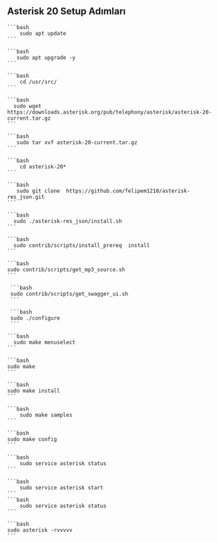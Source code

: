 ## Asterisk 20 Setup Adımları 



	```bash
		sudo apt update 
	```

	```bash 
	   sudo apt upgrade -y 
	```

	```bash 
		cd /usr/src/ 
	```

	```bash 
	  sudo wget https://downloads.asterisk.org/pub/telephony/asterisk/asterisk-20-current.tar.gz 
	```

	```bash 
	   sudo tar xvf asterisk-20-current.tar.gz 
	```

	```bash 
		cd asterisk-20* 
	```

	```bash 
	   sudo git clone  https://github.com/felipem1210/asterisk-res_json.git 
	```

	```bash 
	  sudo ./asterisk-res_json/install.sh 
	```

	```bash 
	  sudo contrib/scripts/install_prereq  install 
	```
 
	```bash 
	sudo contrib/scripts/get_mp3_source.sh 
	```
 
	 ```bash 
	 sudo contrib/scripts/get_swagger_ui.sh 
	 ```

	 ```bash 
	 sudo ./configure 
	 ```

	```bash 
	  sudo make menuselect 
	```

	```bash 
	sudo make 
	```

	```bash
	sudo make install 
	```

	```bash
	    sudo make samples 
	```
 
  	```bash
   	sudo make config 
   	```

  	```bash
   		sudo service asterisk status 
   	```

  	```bash
   		sudo service asterisk start 
   	```
	```bash 
		sudo service asterisk status 
	```

	```bash 
	sudo asterisk -rvvvvv 
	```
